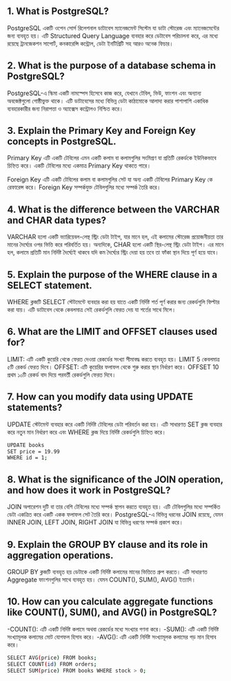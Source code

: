 ## 1. What is PostgreSQL?

PostgreSQL একটি ওপেন সোর্স রিলেশনাল ডাটাবেস ম্যানেজমেন্ট সিস্টেম যা ডাটা স্টোরেজ এবং ম্যানেজমেন্টের জন্য ব্যবহৃত হয়। এটি  Structured Query Language ব্যবহার করে ডেটাবেস পরিচালনা করে, এর মধ্যে রয়েছে ট্রানজেকশন সাপোর্ট, কনকারেন্সি কন্ট্রোল, ডেটা ইনটিগ্রিটি সহ আরও অনেক ফিচার।


## 2. What is the purpose of a database schema in PostgreSQL?

PostgreSQL-এ স্কিমা একটি নামস্পেস হিসেবে কাজ করে, যেখানে টেবিল, ভিউ, ফাংশন এবং অন্যান্য অবজেক্টগুলো গোষ্ঠীভুক্ত থাকে। এটি ডাটাবেসের মধ্যে বিভিন্ন ডেটা কাঠামোকে আলাদা করার পাশাপাশি একাধিক ব্যবহারকারীর জন্য নিরাপত্তা ও অ্যাক্সেস কন্ট্রোলও নিশ্চিত করে।


## 3. Explain the Primary Key and Foreign Key concepts in PostgreSQL.

 Primary Key এটি একটি টেবিলের এমন একটি কলাম বা কলামগুলির সংমিশ্রণ যা প্রতিটি রেকর্ডকে ইউনিকভাবে চিহ্নিত করে। একটি টেবিলের মধ্যে একমাত্র Primary Key থাকতে পারে।

 Foreign Key এটি একটি টেবিলের কলাম বা কলামগুলির সেট যা অন্য একটি টেবিলের Primary Key কে রেফারেন্স করে। Foreign Key সম্পর্কযুক্ত টেবিলগুলির মধ্যে সম্পর্ক তৈরি করে।


## 4. What is the difference between the VARCHAR and CHAR data types?

 VARCHAR হলো একটি ভ্যারিয়েবল-লেন্থ স্ট্রিং ডেটা টাইপ, যার মানে হল, এই কলামের স্টোরেজ প্রয়োজনীয়তা তার মানের দৈর্ঘ্যের ওপর ভিত্তি করে পরিবর্তিত হয়।
 অন্যদিকে, CHAR হলো একটি স্থির-লেন্থ স্ট্রিং ডেটা টাইপ। এর মানে হল, কলামে প্রতিটি মান নির্দিষ্ট দৈর্ঘ্যেই থাকবে যদি কম দৈর্ঘ্যের স্ট্রিং দেয়া হয় তবে তা ফাঁকা স্থান দিয়ে পূর্ণ হয়ে যাবে।


## 5. Explain the purpose of the WHERE clause in a SELECT statement.

WHERE ক্লজটি SELECT স্টেটমেন্টে ব্যবহার করা হয় যাতে একটি নির্দিষ্ট শর্ত পূর্ণ করার জন্য রেকর্ডগুলি ফিল্টার করা যায়। এটি ডাটাবেস থেকে কেবলমাত্র সেই রেকর্ডগুলি ফেরত দেয় যা শর্তের সাথে মিলে।


## 6. What are the LIMIT and OFFSET clauses used for?

LIMIT: এটি একটি কুয়েরি থেকে ফেরত দেওয়া রেকর্ডের সংখ্যা সীমাবদ্ধ করতে ব্যবহৃত হয়। LIMIT 5 কেবলমাত্র ৫টি রেকর্ড ফেরত দিবে।
OFFSET: এটি কুয়েরির ফলাফল থেকে শুরু করার স্থান নির্ধারণ করে। OFFSET 10 প্রথম ১০টি রেকর্ড বাদ দিয়ে পরবর্তী রেকর্ডগুলি ফেরত দিবে।


## 7. How can you modify data using UPDATE statements?

UPDATE স্টেটমেন্ট ব্যবহার করে একটি নির্দিষ্ট টেবিলের ডেটা পরিবর্তন করা হয়। এটি সাধারণত SET ক্লজ ব্যবহার করে নতুন মান নির্ধারণ করে এবং WHERE ক্লজ দিয়ে নির্দিষ্ট রেকর্ডগুলি চিহ্নিত করে।
   ```bash
   UPDATE books
   SET price = 19.99
   WHERE id = 1;
   ```

## 8. What is the significance of the JOIN operation, and how does it work in PostgreSQL?

JOIN অপারেশন দুটি বা তার বেশি টেবিলের মধ্যে সম্পর্ক স্থাপন করতে ব্যবহৃত হয়। এটি টেবিলগুলির মধ্যে সম্পর্কিত ডেটা একত্রিত করে একটি একক ফলাফল সেট তৈরি করে। PostgreSQL-এ বিভিন্ন ধরনের JOIN রয়েছে, যেমন INNER JOIN, LEFT JOIN, RIGHT JOIN যা বিভিন্ন ধরণের সম্পর্ক প্রকাশ করে।


## 9. Explain the GROUP BY clause and its role in aggregation operations.

GROUP BY ক্লজটি ব্যবহৃত হয় ডেটাকে একটি নির্দিষ্ট কলামের মানের ভিত্তিতে গ্রুপ করতে। এটি সাধারণত Aggregate ফাংশনগুলির সাথে ব্যবহৃত হয়। যেমন COUNT(), SUM(), AVG() ইত্যাদি।

## 10. How can you calculate aggregate functions like COUNT(), SUM(), and AVG() in PostgreSQL?

-COUNT(): এটি একটি নির্দিষ্ট কলামে অথবা রেকর্ডের মধ্যে সংখ্যার গণনা করে।
-SUM(): এটি একটি নির্দিষ্ট সংখ্যামূলক কলামের মোট যোগফল হিসাব করে।
-AVG(): এটি একটি নির্দিষ্ট সংখ্যামূলক কলামের গড় মান হিসাব করে।
```bash
SELECT AVG(price) FROM books;
SELECT COUNT(id) FROM orders;
SELECT SUM(price) FROM books WHERE stock > 0;
```
